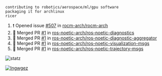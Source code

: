 ```
contributing to robotics/aerospace/ml/gpu software
packaging it for archlinux
ricer
```

<!--START_SECTION:activity-->
1. ❗️ Opened issue [#507](https://github.com/rocm-arch/rocm-arch/issues/507) in [rocm-arch/rocm-arch](https://github.com/rocm-arch/rocm-arch)
2. 🎉 Merged PR [#1](https://github.com/ros-noetic-arch/ros-noetic-diagnostics/pull/1) in [ros-noetic-arch/ros-noetic-diagnostics](https://github.com/ros-noetic-arch/ros-noetic-diagnostics)
3. 🎉 Merged PR [#1](https://github.com/ros-noetic-arch/ros-noetic-diagnostic-aggregator/pull/1) in [ros-noetic-arch/ros-noetic-diagnostic-aggregator](https://github.com/ros-noetic-arch/ros-noetic-diagnostic-aggregator)
4. 🎉 Merged PR [#1](https://github.com/ros-noetic-arch/ros-noetic-visualization-msgs/pull/1) in [ros-noetic-arch/ros-noetic-visualization-msgs](https://github.com/ros-noetic-arch/ros-noetic-visualization-msgs)
5. 🎉 Merged PR [#1](https://github.com/ros-noetic-arch/ros-noetic-trajectory-msgs/pull/1) in [ros-noetic-arch/ros-noetic-trajectory-msgs](https://github.com/ros-noetic-arch/ros-noetic-trajectory-msgs)
<!--END_SECTION:activity-->


![statz](https://github-readme-stats.vercel.app/api?username=acxz&include_all_commits=true&show_icons=true)

[![lngwgez](https://github-readme-stats.vercel.app/api/top-langs/?username=acxz&layout=compact)](https://github.com/acxz/github-readme-stats)


<!--
**acxz/acxz** is a ✨ _special_ ✨ repository because its `README.md` (this file) appears on your GitHub profile.

Here are some ideas to get you started:

- 🔭 I’m currently working on ...
- 🌱 I’m currently learning ...
- 👯 I’m looking to collaborate on ...
- 🤔 I’m looking for help with ...
- 💬 Ask me about ...
- 📫 How to reach me: ...
- 😄 Pronouns: ...
- ⚡ Fun fact: ...
-->
